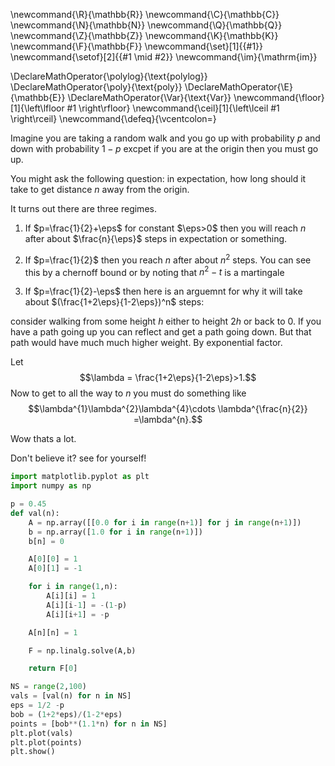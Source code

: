 \newcommand{\R}{\mathbb{R}}
\newcommand{\C}{\mathbb{C}}
\newcommand{\N}{\mathbb{N}}
\newcommand{\Q}{\mathbb{Q}}
\newcommand{\Z}{\mathbb{Z}}
\newcommand{\K}{\mathbb{K}}
\newcommand{\F}{\mathbb{F}}
\newcommand{\set}[1]{\{#1\}}
\newcommand{\setof}[2]{\{#1 \mid #2\}}
\newcommand{\im}{\mathrm{im}}

\DeclareMathOperator{\polylog}{\text{polylog}}
\DeclareMathOperator{\poly}{\text{poly}}
\DeclareMathOperator{\E}{\mathbb{E}}
\DeclareMathOperator{\Var}{\text{Var}}
\newcommand{\floor}[1]{\left\lfloor #1 \right\rfloor}
\newcommand{\ceil}[1]{\left\lceil #1 \right\rceil}
\newcommand{\defeq}{\vcentcolon=}



Imagine you are taking a random walk and you go up with
probability $p$ and down with probability $1-p$ excpet if you are
at the origin then you must go up.

You might ask the following question: in expectation, how long
should it take to get distance $n$ away from the origin. 

It turns out there are three regimes.

1. If $p=\frac{1}{2}+\eps$ for constant $\eps>0$ then you will
   reach  $n$ after about $\frac{n}{\eps}$ steps in expectation
   or something.

2. If $p=\frac{1}{2}$ then you reach $n$ after about $n^{2}$ 
   steps. You can see this by a chernoff bound or by noting that
   $n^{2}-t$ is a martingale

3. If $p=\frac{1}{2}-\eps$
then here is an arguemnt for why it will take about
$(\frac{1+2\eps}{1-2\eps})^n$ steps:

consider walking from some height $h$ either to height $2h$ or
back to $0$. If you have a path going up you can reflect and get
a path going down. 
But that path would have much much higher weight. By exponential
factor.

Let $$\lambda = \frac{1+2\eps}{1-2\eps}>1.$$
Now to get to all the way to $n$ you must do something like
$$\lambda^{1}\lambda^{2}\lambda^{4}\cdots \lambda^{\frac{n}{2}} =\lambda^{n}.$$

Wow thats a lot.

Don't believe it? see for yourself!

```python
import matplotlib.pyplot as plt
import numpy as np

p = 0.45
def val(n):
    A = np.array([[0.0 for i in range(n+1)] for j in range(n+1)])
    b = np.array([1.0 for i in range(n+1)])
    b[n] = 0

    A[0][0] = 1
    A[0][1] = -1

    for i in range(1,n):
        A[i][i] = 1
        A[i][i-1] = -(1-p)
        A[i][i+1] = -p

    A[n][n] = 1

    F = np.linalg.solve(A,b)

    return F[0]

NS = range(2,100)
vals = [val(n) for n in NS]
eps = 1/2 -p
bob = (1+2*eps)/(1-2*eps)
points = [bob**(1.1*n) for n in NS]
plt.plot(vals)
plt.plot(points)
plt.show()

```
